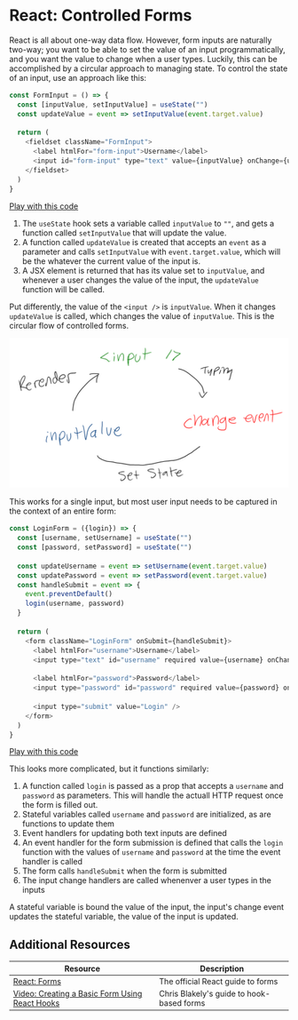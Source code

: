 # React: Controlled Forms

React is all about one-way data flow. However, form inputs are naturally two-way; you want to be able to set the value of an input programmatically, and you want the value to change when a user types. Luckily, this can be accomplished by a circular approach to managing state. To control the state of an input, use an approach like this:

```js
const FormInput = () => {
  const [inputValue, setInputValue] = useState("")
  const updateValue = event => setInputValue(event.target.value)

  return (
    <fieldset className="FormInput">
      <label htmlFor="form-input">Username</label>
      <input id="form-input" type="text" value={inputValue} onChange={updateValue} />
    </fieldset>
  )
}
```

[Play with this code](https://codesandbox.io/s/shy-smoke-62fuh)

1. The `useState` hook sets a variable called `inputValue` to `""`, and gets a function called `setInputValue` that will update the value.
2. A function called `updateValue` is created that accepts an `event` as a parameter and calls `setInputValue` with `event.target.value`, which will be the whatever the current value of the input is.
3. A JSX element is returned that has its value set to `inputValue`, and whenever a user changes the value of the input, the `updateValue` function will be called.

Put differently, the value of the `<input />` is `inputValue`. When it changes `updateValue` is called, which changes the value of `inputValue`. This is the circular flow of controlled forms.

![Diagram of controlled input circular flow](assets/controlled-input.png)

This works for a single input, but most user input needs to be captured in the context of an entire form:

```js
const LoginForm = ({login}) => {
  const [username, setUsername] = useState("")
  const [password, setPassword] = useState("")

  const updateUsername = event => setUsername(event.target.value)
  const updatePassword = event => setPassword(event.target.value)
  const handleSubmit = event => {
    event.preventDefault()
    login(username, password)
  }

  return (
    <form className="LoginForm" onSubmit={handleSubmit}>
      <label htmlFor="username">Username</label>
      <input type="text" id="username" required value={username} onChange={updateUsername} />

      <label htmlFor="password">Password</label>
      <input type="password" id="password" required value={password} onChange={updatePassword} />

      <input type="submit" value="Login" />
    </form>
  )
}
```

[Play with this code](https://github.com/sikaeducation/react-controlled-form)

This looks more complicated, but it functions similarly:

1. A function called `login` is passed as a prop that accepts a `username` and `password` as parameters. This will handle the actuall HTTP request once the form is filled out.
2. Stateful variables called `username` and `password` are initialized, as are functions to update them
3. Event handlers for updating both text inputs are defined
4. An event handler for the form submission is defined that calls the `login` function with the values of `username` and `password` at the time the event handler is called
5. The form calls `handleSubmit` when the form is submitted
6. The input change handlers are called whenenver a user types in the inputs

A stateful variable is bound the value of the input, the input's change event updates the stateful variable, the value of the input is updated.

## Additional Resources

| Resource | Description |
| --- | --- |
| [React: Forms](https://reactwithhooks.netlify.app/docs/forms.html) | The official React guide to forms |
| [Video: Creating a Basic Form Using React Hooks](https://www.youtube.com/watch?v=8hU0I8rY4u4) | Chris Blakely's guide to hook-based forms |
